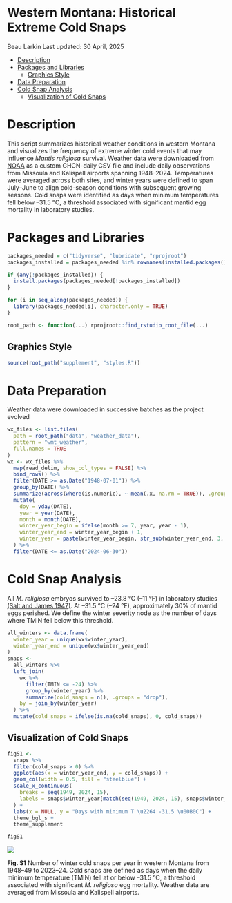Western Montana: Historical Extreme Cold Snaps
================
Beau Larkin
Last updated: 30 April, 2025

- [Description](#description)
- [Packages and Libraries](#packages-and-libraries)
  - [Graphics Style](#graphics-style)
- [Data Preparation](#data-preparation)
- [Cold Snap Analysis](#cold-snap-analysis)
  - [Visualization of Cold Snaps](#visualization-of-cold-snaps)

# Description

This script summarizes historical weather conditions in western Montana
and visualizes the frequency of extreme winter cold events that may
influence *Mantis religiosa* survival. Weather data were downloaded from
[NOAA](https://www.ncdc.noaa.gov/cdo-web/search) as a custom GHCN-daily
CSV file and include daily observations from Missoula and Kalispell
airports spanning 1948–2024. Temperatures were averaged across both
sites, and winter years were defined to span July–June to align
cold-season conditions with subsequent growing seasons. Cold snaps were
identified as days when minimum temperatures fell below –31.5 °C, a
threshold associated with significant mantid egg mortality in laboratory
studies.

# Packages and Libraries

``` r
packages_needed = c("tidyverse", "lubridate", "rprojroot")
packages_installed = packages_needed %in% rownames(installed.packages())

if (any(!packages_installed)) {
  install.packages(packages_needed[!packages_installed])
}
```

``` r
for (i in seq_along(packages_needed)) {
  library(packages_needed[i], character.only = TRUE)
}
```

``` r
root_path <- function(...) rprojroot::find_rstudio_root_file(...)
```

## Graphics Style

``` r
source(root_path("supplement", "styles.R"))
```

# Data Preparation

Weather data were downloaded in successive batches as the project
evolved

``` r
wx_files <- list.files(
  path = root_path("data", "weather_data"),
  pattern = "wmt_weather",
  full.names = TRUE
)
wx <- wx_files %>%
  map(read_delim, show_col_types = FALSE) %>%
  bind_rows() %>%
  filter(DATE >= as.Date("1948-07-01")) %>% 
  group_by(DATE) %>%
  summarize(across(where(is.numeric), ~ mean(.x, na.rm = TRUE)), .groups = "drop") %>%
  mutate(
    doy = yday(DATE),
    year = year(DATE),
    month = month(DATE),
    winter_year_begin = ifelse(month >= 7, year, year - 1),
    winter_year_end = winter_year_begin + 1,
    winter_year = paste(winter_year_begin, str_sub(winter_year_end, 3, 4), sep = "-")
  ) %>%
  filter(DATE <= as.Date("2024-06-30"))
```

# Cold Snap Analysis

All *M. religiosa* embryos survived to –23.8 °C (–11 °F) in laboratory
studies [(Salt and James
1947)](https://scholar.google.com/scholar_lookup?title=Low+temperature+as+a+factor+in+the+mortality+of+eggs+of+Mantis+religiosa+L.&author=R.+W.+Salt&author=H.+G.+James&volume=79&publication_year=1947&pages=33-36).
At –31.5 °C (–24 °F), approximately 30% of mantid eggs perished. We
define the winter severity node as the number of days where TMIN fell
below this threshold.

``` r
all_winters <- data.frame(
  winter_year = unique(wx$winter_year),
  winter_year_end = unique(wx$winter_year_end)
)
snaps <-
  all_winters %>%
  left_join(
    wx %>%
      filter(TMIN <= -24) %>%
      group_by(winter_year) %>%
      summarize(cold_snaps = n(), .groups = "drop"),
    by = join_by(winter_year)
  ) %>%
  mutate(cold_snaps = ifelse(is.na(cold_snaps), 0, cold_snaps))
```

## Visualization of Cold Snaps

``` r
figS1 <- 
  snaps %>%
  filter(cold_snaps > 0) %>%
  ggplot(aes(x = winter_year_end, y = cold_snaps)) +
  geom_col(width = 0.5, fill = "steelblue") +
  scale_x_continuous(
    breaks = seq(1949, 2024, 15),
    labels = snaps$winter_year[match(seq(1949, 2024, 15), snaps$winter_year_end)]
  ) +
  labs(x = NULL, y = "Days with minimum T \u2264 -31.5 \u00B0C") +
  theme_bgl_s +
  theme_supplement
```

``` r
figS1
```

<img src="/Users/blarkin/Documents/Git_repositories/mantrix/wmt_winter_severity_files/figure-gfm/figS1-1.png" style="display: block; margin: auto;" />

**Fig. S1** Number of winter cold snaps per year in western Montana from
1948–49 to 2023–24. Cold snaps are defined as days when the daily
minimum temperature (TMIN) fell at or below –31.5 °C, a threshold
associated with significant *M. religiosa* egg mortality. Weather data
are averaged from Missoula and Kalispell airports.
